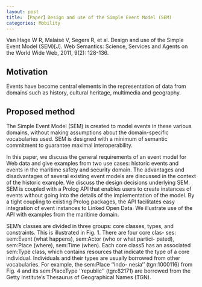 ```yaml
---
layout: post
title: 【Paper】Design and use of the Simple Event Model (SEM)
categories: Mobility
---
```


Van Hage W R, Malaisé V, Segers R, et al. Design and use of the Simple Event Model (SEM)[J]. Web Semantics: Science, Services and Agents on the World Wide Web, 2011, 9(2): 128-136.

## Motivation

Events have become central elements in the representation of data from domains such as history, cultural heritage, multimedia and geography.

## Proposed method

The Simple Event Model (SEM) is created to model events in these various domains, without making assumptions about the domain-specific vocabularies used. SEM is designed with a minimum of semantic commitment to guarantee maximal interoperability. 

In this paper, we discuss the general requirements of an event model for Web data and give examples from two use cases: historic events and events in the maritime safety and security domain. The advantages and disadvantages of several existing event models are discussed in the context of the historic example. We discuss the design decisions underlying SEM. SEM is coupled with a Prolog API that enables users to create instances of events without going into the details of the implementation of the model. By a tight coupling to existing Prolog packages, the API facilitates easy integration of event instances to Linked Open Data. We illustrate use of the API with examples from the maritime domain.

SEM’s classes are divided in three groups: core classes, types,
and constraints. This is illustrated in Fig. 1. There are four core clas- ses: sem:Event (what happens), sem:Actor (who or what partici- pated), sem:Place (where), sem:Time (when). Each core class5 has an associated sem:Type class, which contains resources that indicate the type of a core individual. Individuals and their types are usually borrowed from other vocabularies. For example, the sem:Place ‘‘Indo- nesia’’ (tgn:1000116) from Fig. 4 and its sem:PlaceType ‘‘republic’’ (tgn:82171) are borrowed from the Getty Institute’s Thesaurus of Geographical Names (TGN).
